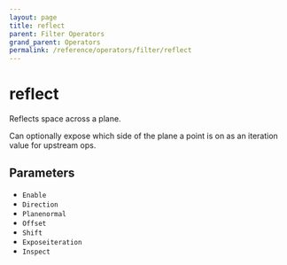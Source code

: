 ```yaml
---
layout: page
title: reflect
parent: Filter Operators
grand_parent: Operators
permalink: /reference/operators/filter/reflect
---
```


# reflect

Reflects space across a plane.

Can optionally expose which side of the plane a point is on as an iteration value for upstream ops.

## Parameters

* `Enable`
* `Direction`
* `Planenormal`
* `Offset`
* `Shift`
* `Exposeiteration`
* `Inspect`

